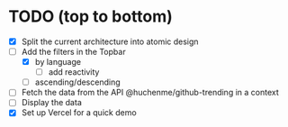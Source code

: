 # TODO (top to bottom)

- [x] Split the current architecture into atomic design
- [ ] Add the filters in the Topbar
    - [x] by language
        - [ ] add reactivity
    - [ ] ascending/descending
- [ ] Fetch the data from the API @huchenme/github-trending in a context
- [ ] Display the data
- [x] Set up Vercel for a quick demo